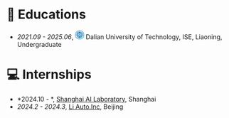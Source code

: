 
# 📖 Educations
- *2021.09 - 2025.06*, <a href="https://www.dlut.edu.cn/"><img class="svg" src="/images/dlut.jpg" width="20pt"></a> Dalian University of Technology, ISE, Liaoning, Undergraduate

<!-- # 💬 Invited Talks
- *2022.02*, Hosted MLNLP seminar \| [\[Video\]](https://www.bilibili.com/video/BV1wF411x7qh)
- *2021.06*, Audio & Speech Synthesis, Huawei internal talk
- *2021.03*, Non-autoregressive Speech Synthesis, PaperWeekly & biendata \| [\[video\]](https://www.bilibili.com/video/BV1uf4y1t7Hr/)
- *2020.12*, Non-autoregressive Speech Synthesis, Huawei Noah's Ark Lab internal talk -->

# 💻 Internships
- *2024.10 - *, [Shanghai AI Laboratory](https://www.shlab.org.cn/), Shanghai
- *2024.2 - 2024.3*, [Li Auto.Inc](https://www.lixiang.com/#li), Beijing
